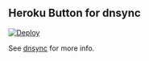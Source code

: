 ## Heroku Button for dnsync

[![Deploy](https://www.herokucdn.com/deploy/button.png)](https://heroku.com/deploy?template=https://github.com/papertrail/dnsync-heroku)

See [dnsync](https://github.com/papertrail/dnsync) for more info.